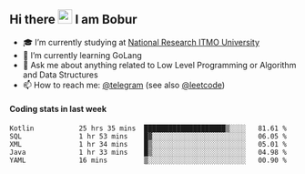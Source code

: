 ## Hi there <img src="https://media.giphy.com/media/hvRJCLFzcasrR4ia7z/giphy.gif" width="25px" height="25px"> I am Bobur

- :mortar_board: I’m currently studying at [National Research ITMO University](https://itmo.ru/)
- :seedling: I’m currently learning GoLang
- :speech_balloon: Ask me about anything related to Low Level Programming or Algorithm and Data Structures
- :mailbox: How to reach me: [@telegram](https://t.me/octoant) (see also [@leetcode](https://leetcode.com/octoant/))    

#### Coding stats in last week

<!--START_SECTION:waka-->

```text
Kotlin           25 hrs 35 mins  ████████████████████▒░░░░   81.61 %
SQL              1 hr 53 mins    █▓░░░░░░░░░░░░░░░░░░░░░░░   06.05 %
XML              1 hr 34 mins    █▒░░░░░░░░░░░░░░░░░░░░░░░   05.01 %
Java             1 hr 33 mins    █▒░░░░░░░░░░░░░░░░░░░░░░░   04.98 %
YAML             16 mins         ▒░░░░░░░░░░░░░░░░░░░░░░░░   00.90 %
```

<!--END_SECTION:waka-->
